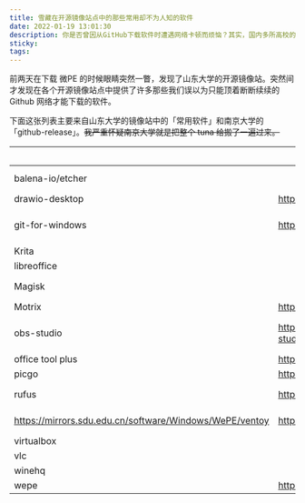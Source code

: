 ```yaml
---
title: 雪藏在开源镜像站点中的那些常用却不为人知的软件
date: 2022-01-19 13:01:30
description: 你是否曾因从GitHub下载软件时遭遇网络卡顿而烦恼？其实，国内多所高校的开源镜像站早已收录了大量常用软件，提供高速稳定的下载体验。本文以山东大学、南京大学和清华大学的镜像站为例，详细介绍其中隐藏的实用资源，涵盖开发工具、系统工具、多媒体软件等多个类别，包括Git for Windows、OBS Studio、VirtualBox、LibreOffice、Krita等热门应用。无论你是开发者、设计师还是普通用户，都能在这里找到无需缓慢等待的下载方案。探索这些镜像站，告别下载难题，提升效率。
sticky:
tags:
---
```


前两天在下载 微PE 的时候眼睛突然一瞥，发现了山东大学的开源镜像站。突然间才发现在各个开源镜像站点中提供了许多那些我们误以为只能顶着断断续续的 Github  网络才能下载的软件。

下面这张列表主要来自山东大学的镜像站中的「常用软件」和南京大学的「github-release」。~~我严重怀疑南京大学就是把整个 tuna 给搬了一遍过来。~~

|                                                         | [山东大学](https://mirrors.sdu.edu.cn)                       | [南京大学](https://mirrors.nju.edu.cn)                       | [清华大学](https://mirrors.tuna.tsinghua.edu.cn)             |
| ------------------------------------------------------- | ------------------------------------------------------------ | ------------------------------------------------------------ | ------------------------------------------------------------ |
| balena-io/etcher                                        |                                                              | https://mirrors.nju.edu.cn/github-release/balena-io/etcher/LatestRelease/ | https://mirrors.tuna.tsinghua.edu.cn/github-release/balena-io/etcher/LatestRelease/ |
| drawio-desktop                                          | https://mirrors.sdu.edu.cn/github-release/jgraph_drawio-desktop/ |                                                              |                                                              |
| git-for-windows                                         | https://mirrors.sdu.edu.cn/github-release/git-for-windows_git/ | https://mirrors.nju.edu.cn/github-release/git-for-windows/git/LatestRelease/ | https://mirrors.tuna.tsinghua.edu.cn/github-release/git-for-windows/git/LatestRelease/ |
| Krita                                                   |                                                              | https://mirrors.nju.edu.cn/kde/stable/krita/                 |                                                              |
| libreoffice                                             |                                                              |                                                              | https://mirrors.tuna.tsinghua.edu.cn/libreoffice/libreoffice/ |
| Magisk                                                  |                                                              | https://mirrors.nju.edu.cn/github-release/topjohnwu/Magisk/LatestRelease/ | https://mirrors.tuna.tsinghua.edu.cn/github-release/topjohnwu/Magisk/LatestRelease/ |
| Motrix                                                  | https://mirrors.sdu.edu.cn/github-release/agalwood_Motrix/   |                                                              |                                                              |
| obs-studio                                              | https://mirrors.sdu.edu.cn/github-release/obsproject_obs-studio/https://mirrors.sdu.edu.cn/software/Windows/OBS%20Studio/ | https://mirrors.nju.edu.cn/github-release/obsproject/obs-studio/LatestRelease/ | https://mirrors.tuna.tsinghua.edu.cn/github-release/obsproject/obs-studio/LatestRelease/ |
| office tool plus                                        | https://mirrors.sdu.edu.cn/github-release/YerongAI_Office-Tool/ |                                                              |                                                              |
| picgo                                                   | https://mirrors.sdu.edu.cn/github-release/pbatard_rufus/     |                                                              |                                                              |
| rufus                                                   | https://mirrors.sdu.edu.cn/software/Windows/Rufus/           | https://mirrors.nju.edu.cn/github-release/pbatard/rufus/LatestRelease/ |                                                              |
| https://mirrors.sdu.edu.cn/software/Windows/WePE/ventoy | https://mirrors.sdu.edu.cn/github-release/ventoy_Ventoy/     | https://mirrors.nju.edu.cn/github-release/ventoy/Ventoy/LatestRelease/ |                                                              |
| virtualbox                                              |                                                              | https://mirrors.nju.edu.cn/virtualbox/                       | https://mirrors.tuna.tsinghua.edu.cn/virtualbox/             |
| vlc                                                     |                                                              | https://mirrors.nju.edu.cn/videolan-ftp/                     | https://mirrors.tuna.tsinghua.edu.cn/videolan-ftp/           |
| winehq                                                  |                                                              | https://mirrors.nju.edu.cn/winehq/                           | https://mirrors.bfsu.edu.cn/winehq/                          |
| wepe                                                    | https://mirrors.sdu.edu.cn/software/Windows/WePE/            |                                                              |                                                              |

